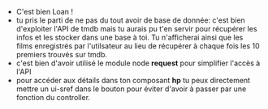 - C'est bien Loan !
- tu pris le parti de ne pas du tout avoir de base de donnée: c'est bien d'exploiter l'API de tmdb mais tu aurais pu t'en servir pour récupérer les infos et les stocker dans une base à toi. Tu n'afficherai ainsi que les films enregistrés par l'utilsateur au lieu de récupérer à chaque fois les 10 premiers trouvés sur tmdb.
- c'est bien d'avoir utilisé le module node **request** pour simplifier l'accès à l'API
- pour accéder aux détails dans ton composant **hp** tu peux directement mettre un ui-sref dans le bouton pour éviter d'avoir à passer par une fonction du controller.
